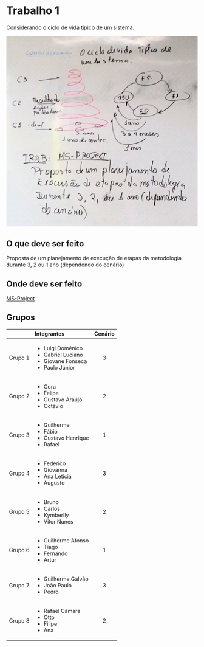# Trabalho 1

Considerando o ciclo de vida típico de um sistema.

![Cenários](./imagens/trabalho.1.jpg)

## O que deve ser feito

Proposta de um planejamento de execução de etapas da metodologia durante 3, 2 ou 1 ano (dependendo do cenário)

## Onde deve ser feito

[MS-Project](https://products.office.com/pt-br/project/project-and-portfolio-management-software)

## Grupos

| | Integrantes | Cenário |
|-|:-|:-:|
| Grupo 1 | <ul><li>Luigi Doménico</li><li>Gabriel Luciano</li><li>Giovane Fonseca</li><li>Paulo Júnior</li> | 3 |
| Grupo 2 | <ul><li>Cora</li><li>Felipe </li><li>Gustavo Araújo</li><li>Octávio</li> | 2 |
| Grupo 3 | <ul><li>Guilherme</li><li>Fábio</li><li>Gustavo Henrique</li><li>Rafael</li> | 1 |
| Grupo 4 | <ul><li>Federico</li><li>Giovanna</li><li>Ana Letícia</li><li>Augusto</li> | 3 |
| Grupo 5 | <ul><li>Bruno</li><li>Carlos</li><li>Kymberlly</li><li>Vitor Nunes</li> | 2 |
| Grupo 6 | <ul><li>Guilherme Afonso</li><li>Tiago</li><li>Fernando</li><li>Artur</li> | 1 |
| Grupo 7 | <ul><li>Guilherme Galvão</li><li>João Paulo</li><li>Pedro</li> | 3 |
| Grupo 8 | <ul><li>Rafael Câmara</li><li>Otto</li><li>Filipe</li><li>Ana</li> | 2 |